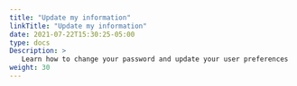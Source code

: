 ```yaml
---
title: "Update my information"
linkTitle: "Update my information"
date: 2021-07-22T15:30:25-05:00
type: docs
Description: >
   Learn how to change your password and update your user preferences
weight: 30
---
```


